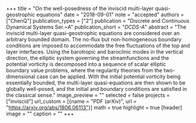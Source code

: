 +++
title = "On the well-posedness of the inviscid multi-layer quasi-geostrophic equations"
date = "2018-09-01"
note = "accepted"
authors = ["ChenQ"]
publication_types = ["2"]
publication = "Discrete and Continuous Dynamical Systems Ser.~A"
publication_short = "_DCDS-A_"
abstract = "The inviscid multi-layer quasi-geostrophic equations are considered over an arbitrary bounded domain. The no-flux but non-homogeneous boundary conditions are imposed to accommodate the free fluctuations of the top and layer interfaces. Using the barotropic and baroclinic modes in the vertical direction, the elliptic system governing the streamfunctions and the potential vorticity is decomposed into a sequence of scalar elliptic boundary value problems, where the regularity theories from the two-dimensional case can be applied. With the initial potential vorticity being essentially bounded, the multi-layer quasi-equations are then shown to be globally well-posed, and the initial and boundary conditions are satisfied in the classical sense."
image_preview = ""
selected = false
projects = ["inviscid"]
url_custom = [{name = "PDF (arXiv)", url = "https://arxiv.org/abs/1806.06113"}]
math = true
highlight = true
[header]
image = ""
caption = ""
+++

